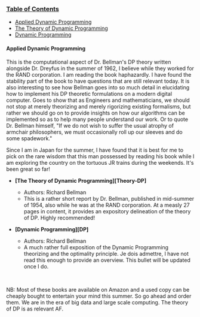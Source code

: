 ### [Table of Contents](table-of-contents)
- [Applied Dynamic Programming](#Applied-DP)
- [The Theory of Dynamic Programming](#Theory-DP)
- [Dynamic Programming](#DP)

<a name="Applied-DP"></a>
#### **Applied Dynamic Programming**

This is the computational aspect of Dr. Bellman's DP theory written alongside Dr. Dreyfus in the summer of 1962, I believe while they worked for the RAND corporation. I am reading the book haphazardly. I have found the stability part of the book to have questions that are still relevant today. It is also interesting to see how Bellman goes into so much detail in elucidating how to implement his DP theoretic formulations on a modern  digital computer. Goes to show that as Engineers and mathematicians, we should not stop at merely theorizing and merely rigorizing existing formalisms, but rather we should go on to provide insights on how our algorithms can be implemented so as to help many people understand our work. Or to quote Dr. Bellman himself, "If we do not wish to suffer the usual atrophy of armchair philosophers, we must occasionally roll up our sleeves and do some spadework."

Since I am in Japan for the summer, I have found that it is best for me to pick on the rare wisdom that this man possessed by reading his book while I am exploring the country on the tortuous JR trains during the weekends. It's been great so far!

- **[The Theory of Dynamic Programming][Theory-DP]**
  - Authors: Richard Bellman
  - This is a rather short report by Dr. Bellman, published in mid-summer of 1954, also while he was at the RAND corporation. At a measly 27 pages in content, it provides an expository delineation of the theory of DP. Highly recommended!

- **[Dynamic Programming][DP]**
  - Authors: Richard Bellman
  - A much rather full exposition of the Dynamic Programming theorizing and the optimality principle. Je dois admettre, I have not read this enough to provide an overview. This bullet will be updated once I do.

<br>

NB: Most of these books are available on Amazon and a used copy can be cheaply bought to entertain your mind this summer. So go ahead and order them. We are in the era of big data and large scale computing. The theory of DP is as relevant AF.
